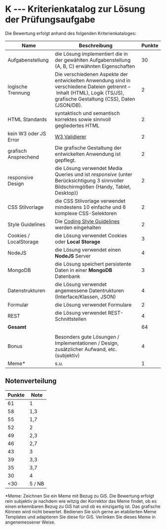 # **K _---_** Kriterienkatalog zur Lösung der Prüfungsaufgabe

Die Bewertung erfolgt anhand des folgenden Kriterienkataloges:

| Name                   | Beschreibung | Punkte   |
|------------------------|--------------|----------|
| Aufgabenstellung       | die Lösung implementiert die in der gewählten Aufgabenstellung (A, B, C) erwähnten Eigenschaften |30|
| logische Trennung      | Die verschiedenen Aspekte der entwickelten Anwendung sind in verschiedene Dateien getrennt – Inhalt (HTML), Logik (TS/JS), grafische Gestaltung (CSS), Daten (JSON/DB). |2|
| HTML Standards         | syntaktisch und semantisch korrektes sowie sinnvoll gegliedertes HTML |2|
| kein W3 oder JS Error  | [W3 Validierer](https://validator.w3.org/) |2|
| grafisch Ansprechend   | Die grafische Gestaltung der entwickelten Anwendung ist gepflegt. |2|
| responsive Design      | die Lösung verwendet Media Queries und ist *responsive* (unter Berücksichtigung 3 sinnvoller Bildschirmgößen (Handy, Tablet, Desktop)) |2|
| CSS Stilvorlage        | die CSS Stilvorlage verwendet mindestens 10 einfache und 6 komplexe CSS-Selektoren |2|
| Style Guidelines       | Die [Coding Style Guidelines](https://hs-furtwangen.github.io/GIS-SoSe-2020/codingstyle/) werden eingehalten |2|
| Cookies / LocalStorage | die Lösung verwendet Cookies oder **Local Storage** |3|
| NodeJS                 | die Lösung verwendet einen **NodeJS** Server |4|
| MongoDB                | die Lösung speichert persistente Daten in einer **MongoDB** Datenbank |3|
| Datenstrukturen        | die Lösung verwendet angemessene Datentrukturen (Interface/Klassen, JSON) |4|
| Formular               | die Lösung verwendet Formulare |2|
| REST                   | die Lösung verwendet REST-Schnittstellen |4|
|**Gesamt**||64|
||||
|Bonus| Besonders gute Lösungen / Implementationen / Design, zusätzlicher Aufwand, etc. (subjektiv) |4|
| Meme* | s.u. | 1 |

## Notenverteilung

| Punkte | Note |
|-|-|
|61| 1 |
|58| 1,3 |
|55| 1,7 |
|52|2|
|49|2,3|
|46|2,7|
|43|3|
|39|3,3|
|35|3,7|
|30|4|
|<30| 5 / NB|


\*Meme: Zeichnen Sie ein Meme mit Bezug zu GiS. Die Bewertung erfolgt rein subjektiv je nachdem wie witzig der Korrektor das Meme findet, ob es einen erkennbaren Bezug zu GiS hat und ob es einzigartig ist. Das grafische Können wird nicht bewertet. Bedienen Sie sich gerne an etablierten Meme Templates und adaptieren Sie diese für GiS. Verlinken Sie dieses Meme in angenemessener Weise.
